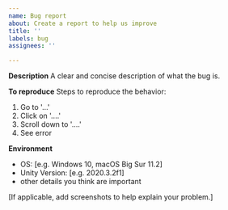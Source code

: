 ```yaml
---
name: Bug report
about: Create a report to help us improve
title: ''
labels: bug
assignees: ''

---
```


**Description**
A clear and concise description of what the bug is.

**To reproduce**
Steps to reproduce the behavior:
1. Go to '...'
2. Click on '....'
3. Scroll down to '....'
4. See error

**Environment**
 - OS: [e.g. Windows 10, macOS Big Sur 11.2]
 - Unity Version: [e.g. 2020.3.2f1]
 - other details you think are important

[If applicable, add screenshots to help explain your problem.]
